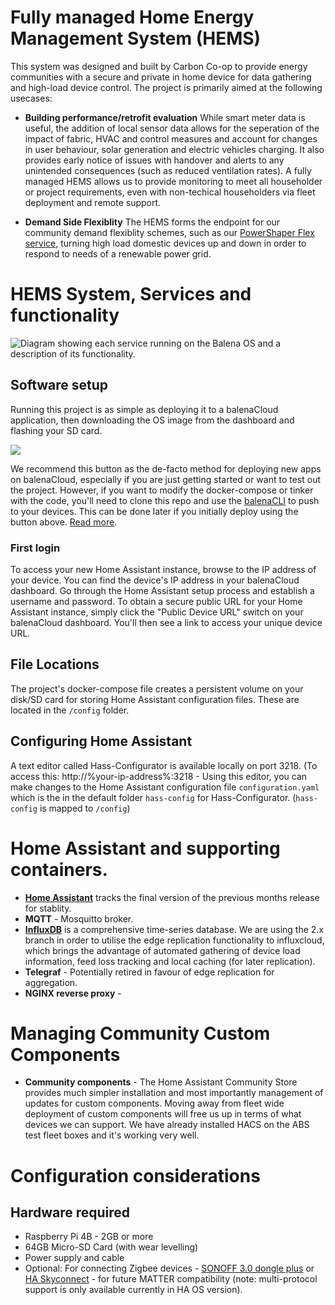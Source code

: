 # Fully managed Home Energy Management System (HEMS)

This system was designed and built by Carbon Co-op to provide energy communities with a secure and private in home device for data gathering and high-load device control. The project is primarily aimed at the following usecases: 

* **Building performance/retrofit evaluation**
While smart meter data is useful, the addition of local sensor data allows for the seperation of the impact of fabric, HVAC and control measures and account for changes in user behaviour, solar generation and electric vehicles charging. It also provides early notice of issues with handover and alerts to any unintended consequences (such as reduced ventilation rates). A fully managed HEMS allows us to provide monitoring to meet all householder or project requirements, even with non-techical householders via fleet deployment and remote support.


* **Demand Side Flexiblity**
The HEMS forms the endpoint for our community demand flexiblity schemes, such as our [PowerShaper Flex service](https://flex.powershaper.io/), turning high load domestic devices up and down in order to respond to needs of a renewable power grid.

# HEMS System, Services and functionality
![Diagram showing each service running on the Balena OS and a description of its functionality.](https://cc-site-media.s3.amazonaws.com/uploads/2024/05/HEMS-services-diagram.png)


## Software setup

Running this project is as simple as deploying it to a balenaCloud application, then downloading the OS image from the dashboard and flashing your SD card.

[![](https://balena.io/deploy.png)](https://dashboard.balena-cloud.com/deploy)

We recommend this button as the de-facto method for deploying new apps on balenaCloud, especially if you are just getting started or want to test out the project. However, if you want to modify the docker-compose or tinker with the code, you'll need to clone this repo and use the [balenaCLI](https://github.com/balena-io/balena-cli) to push to your devices. This can be done later if you initially deploy using the button above. [Read more](https://www.balena.io/docs/learn/deploy/deployment/).

### First login
To access your new Home Assistant instance, browse to the IP address of your device. You can find the device's IP address in your balenaCloud dashboard. Go through the Home Assistant setup process and establish a username and password. To obtain a secure public URL for your Home Assistant instance, simply click the "Public Device URL" switch on your balenaCloud dashboard. You'll then see a link to access your unique device URL.

## File Locations

The project's docker-compose file creates a persistent volume on your disk/SD card for storing Home Assistant configuration files. These are located in the `/config` folder.

## Configuring Home Assistant
A text editor called Hass-Configurator is available locally on port 3218. (To access this: http://%your-ip-address%:3218 - Using this editor, you can make changes to the Home Assistant configuration file `configuration.yaml` which is the in the default folder `hass-config` for Hass-Configurator. (`hass-config` is mapped to `/config`)

# Home Assistant and supporting containers.

* [**Home Assistant**](https://www.home-assistant.io/) tracks the final version of the previous months release for stablity.
* **MQTT** - Mosquitto broker.
* [**InfluxDB**](https://www.influxdata.com/) is a comprehensive time-series database. We are using the 2.x branch in order to utilise the edge replication functionality to influxcloud, which brings the advantage of automated gathering of device load information, feed loss tracking and local caching (for later replication). 
* **Telegraf** - Potentially retired in favour of edge replication for aggregation.
* **NGINX reverse proxy** -


# Managing Community Custom Components

* **Community components** - The Home Assistant Community Store provides much simpler installation and most importantly management of updates for custom components. Moving away from fleet wide deployment of custom components will free us up in terms of what devices we can support. We have already installed HACS on the ABS test fleet boxes and it's working very well.


# Configuration considerations

## Hardware required

* Raspberry Pi 4B - 2GB or more
* 64GB Micro-SD Card (with wear levelling)
* Power supply and cable
* Optional: For connecting Zigbee devices - [SONOFF 3.0 dongle plus](https://sonoff.tech/product/gateway-and-sensors/sonoff-zigbee-3-0-usb-dongle-plus-e/) or [HA Skyconnect](https://www.home-assistant.io/skyconnect/) - for future MATTER compatibility (note: multi-protocol support is only available currently in HA OS version).